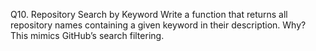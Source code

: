 Q10. Repository Search by Keyword
Write a function that returns all repository names containing a given keyword in their description.
Why? This mimics GitHub’s search filtering.